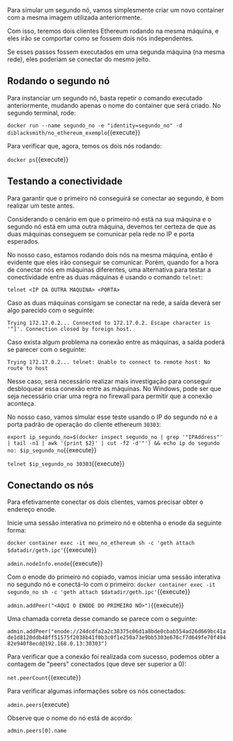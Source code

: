 Para simular um segundo nó, vamos simplesmente criar um novo container com a mesma imagem utilizada anteriormente.

Com isso, teremos dois clientes Ethereum rodando na mesma máquina, e eles irão se comportar como se fossem dois nós independentes.

Se esses passos fossem executados em uma segunda máquina (na mesma rede), eles poderiam se conectar do mesmo jeito.

## Rodando o segundo nó

Para instanciar um segundo nó, basta repetir o comando executado anteriormente, mudando apenas o nome do container que será criado. No segundo terminal, rode:

`docker run --name segundo_no -e "identity=segundo_no" -d diblacksmith/no_ethereum_exemplo`{{execute}}

Para verificar que, agora, temos os dois nós rodando:

`docker ps`{{execute}}

## Testando a conectividade

Para garantir que o primeiro nó conseguirá se conectar ao segundo, é bom realizar um teste antes.

Considerando o cenário em que o primeiro nó está na sua máquina e o segundo nó está em uma outra máquina, devemos ter certeza de que as duas máquinas conseguem se comunicar pela rede no IP e porta esperados.

No nosso caso, estamos rodando dois nós na mesma máquina, então é evidente que eles irão conseguir se comunicar. Porém, quando for a hora de conectar nós em máquinas diferentes, uma alternativa para testar a conectividade entre as duas máquinas é usando o comando `telnet`:

`telnet <IP DA OUTRA MAQUINA> <PORTA>`

Caso as duas máquinas consigam se conectar na rede, a saída deverá ser algo parecido com o seguinte:

`Trying 172.17.0.2...
Connected to 172.17.0.2.
Escape character is '^]'.
Connection closed by foreign host.`

Caso exista algum problema na conexão entre as máquinas, a saída poderá se parecer com o seguinte:

`Trying 172.17.0.2...
telnet: Unable to connect to remote host: No route to host`

Nesse caso, será necessário realizar mais investigação para conseguir desbloquear essa conexão entre as máquinas. No Windows, pode ser que seja necessário criar uma regra no firewall para permitir que a conexão aconteça.

No nosso caso, vamos simular esse teste usando o IP do segundo nó e a porta padrão de operação do cliente ethereum `30303`:

`export ip_segundo_no=$(docker inspect segundo_no | grep '"IPAddress"' | tail -n1 | awk '{print $2}' | cut -f2 -d'"') && echo ip do segundo no: $ip_segundo_no`{{execute}}

`telnet $ip_segundo_no 30303`{{execute}}

## Conectando os nós

Para efetivamente conectar os dois clientes, vamos precisar obter o endereço enode.

Inicie uma sessão interativa no primeiro nó e obtenha o enode da seguinte forma:

`docker container exec -it meu_no_ethereum sh -c 'geth attach $datadir/geth.ipc'`{{execute}}

`admin.nodeInfo.enode`{{execute}}

Com o enode do primeiro nó copiado, vamos iniciar uma sessão interativa no segundo nó e conectá-lo com o primeiro:
`docker container exec -it segundo_no sh -c 'geth attach $datadir/geth.ipc'`{{execute}}

`admin.addPeer("<AQUI O ENODE DO PRIMEIRO NÓ>")`{{execute}}

Uma chamada correta desse comando se parece com o seguinte:

`admin.addPeer("enode://24dcdfa2a2c38375c06d1a8bde0cbab554ad26d669bc41ade1d8120ddb48ff51575f2038b41f0b3c0f1e250a73e9bb5303e676cf7d649fe70f49482e940f8ecd@192.168.0.13:30303")`

Para verificar que a conexão foi realizada com sucesso, podemos obter a contagem de "peers" conectados (que deve ser superior a 0):

`net.peerCount`{{execute}}

Para verificar algumas informações sobre os nós conectados:

`admin.peers`{execute}

Observe que o nome do nó está de acordo:

`admin.peers[0].name`